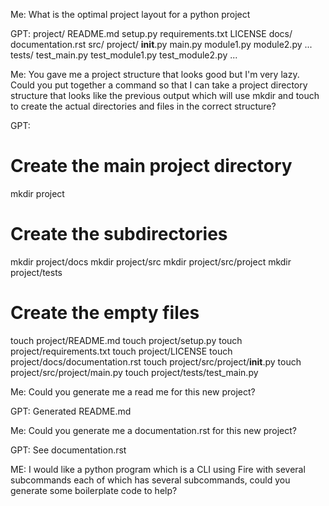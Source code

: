 Me: What is the optimal project layout for a python project

GPT:
project/
    README.md
    setup.py
    requirements.txt
    LICENSE
    docs/
        documentation.rst
    src/
        project/
            __init__.py
            main.py
            module1.py
            module2.py
            ...
    tests/
        test_main.py
        test_module1.py
        test_module2.py
        ...


Me: You gave me a project structure that looks good but I'm very lazy.  Could you put together a command so that I can take a project directory structure that looks like the previous output which will use mkdir and touch to create the actual directories and files in the correct structure?

GPT:
# Create the main project directory
mkdir project

# Create the subdirectories
mkdir project/docs
mkdir project/src
mkdir project/src/project
mkdir project/tests

# Create the empty files
touch project/README.md
touch project/setup.py
touch project/requirements.txt
touch project/LICENSE
touch project/docs/documentation.rst
touch project/src/project/__init__.py
touch project/src/project/main.py
touch project/tests/test_main.py

Me: Could you generate me a read me for this new project?

GPT:
Generated README.md

Me: Could you generate me a documentation.rst for this new project?

GPT:
See documentation.rst

ME: I would like a python program which is a CLI using Fire with several subcommands each of which has several subcommands, could you generate some boilerplate code to help?
